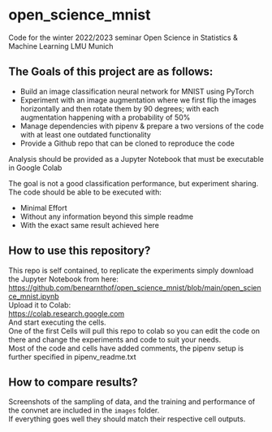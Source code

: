 # open_science_mnist
Code for the winter 2022/2023 seminar Open Science in Statistics &amp; Machine Learning LMU Munich  

## The Goals of this project are as follows:  

* Build an image classification neural network for MNIST using PyTorch  
* Experiment with an image augmentation where we first flip the images horizontally and then rotate them by 90 degrees; with each augmentation happening with a probability of 50%  
* Manage dependencies with pipenv & prepare a two versions of the code with at least one outdated functionality  
* Provide a Github repo that can be cloned to reproduce the code  

Analysis should be provided as a Jupyter Notebook that must be executable in Google Colab  

The goal is not a good classification performance, but experiment sharing.  
The code should be able to be executed with:  
* Minimal Effort
* Without any information beyond this simple readme
* With the exact same result achieved here

## How to use this repository?
This repo is self contained, to replicate the experiments simply download the Jupyter Notebook from here:  
https://github.com/benearnthof/open_science_mnist/blob/main/open_science_mnist.ipynb  
Upload it to Colab:  
https://colab.research.google.com  
And start executing the cells.  
One of the first Cells will pull this repo to colab so you can edit the code on there and change the experiments and code to suit your needs.  
Most of the code and cells have added comments, the pipenv setup is further specified in pipenv_readme.txt  

## How to compare results?  
Screenshots of the sampling of data, and the training and performance of the convnet are included in the `images` folder.  
If everything goes well they should match their respective cell outputs. 
